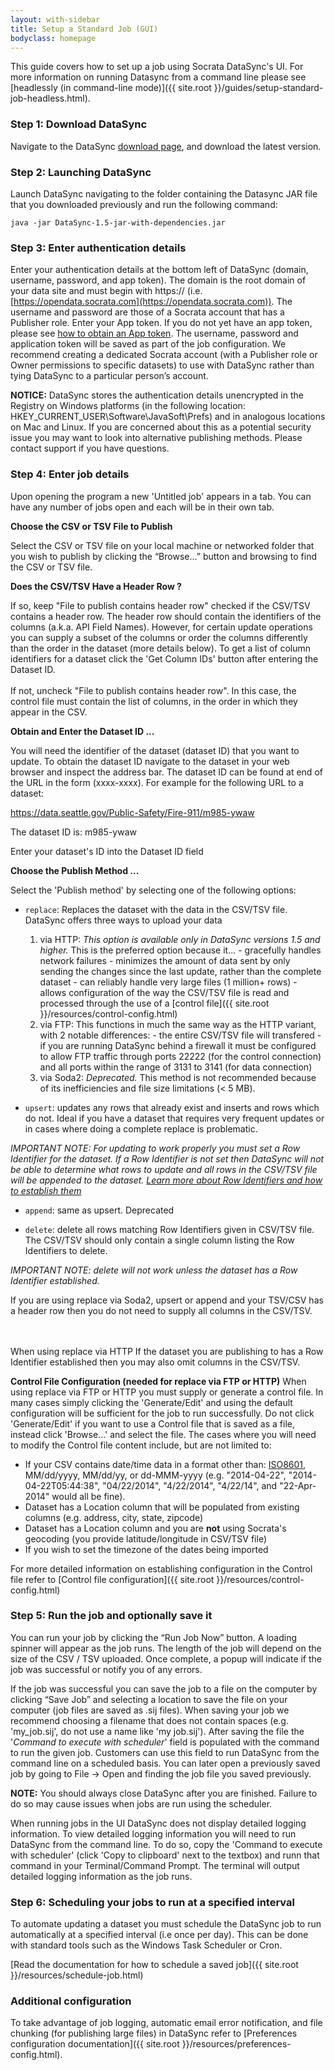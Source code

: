 ```yaml
---
layout: with-sidebar
title: Setup a Standard Job (GUI)
bodyclass: homepage
---
```


This guide covers how to set up a job using Socrata DataSync's UI. For more information on running Datasync from a command line please see [headlessly (in command-line mode)]({{ site.root }}/guides/setup-standard-job-headless.html).

### Step 1: Download DataSync
Navigate to the DataSync [download page]({{site.root}}/datasync/releases}}), and download the latest version. 

### Step 2: Launching DataSync
Launch DataSync navigating to the folder containing the Datasync JAR file that you downloaded previously and run the following command:

```
java -jar DataSync-1.5-jar-with-dependencies.jar
```

### Step 3: Enter authentication details
Enter your authentication details at the bottom left of DataSync (domain, username, password, and app token). The domain is the root domain of your data site and must begin with https:// (i.e. [https://opendata.socrata.com](https://opendata.socrata.com)). The username and password are those of a Socrata account that has a Publisher role. Enter your App token.  If you do not yet have an app token, please see [how to obtain an App token](http://dev.socrata.com/docs/app-tokens.html). The username, password and application token will be saved as part of the job configuration.  We recommend creating a dedicated Socrata account (with a Publisher role or Owner permissions to specific datasets) to use with DataSync rather than tying DataSync to a particular person’s account.

**NOTICE:** DataSync stores the authentication details unencrypted in the Registry on Windows platforms (in the following location: HKEY_CURRENT_USER\Software\JavaSoft\Prefs) and in analogous locations on Mac and Linux. If you are concerned about this as a potential security issue you may want to look into alternative publishing methods. Please contact support if you have questions.

### Step 4: Enter job details

Upon opening the program a new 'Untitled job' appears in a tab. You can have any number of jobs open and each will be in their own tab.

**Choose the CSV or TSV File to Publish**

Select the CSV or TSV file on your local machine or networked folder that you wish to publish by clicking the “Browse...” button and browsing to find the CSV or TSV file.

**Does the CSV/TSV Have a Header Row ?**

If so, keep "File to publish contains header row" checked if the CSV/TSV contains a header row. The header row should contain the identifiers of the columns (a.k.a. API Field Names). However, for certain update operations you can supply a subset of the columns or order the columns differently than the order in the dataset (more details below). To get a list of column identifiers for a dataset click the 'Get Column IDs' button after entering the Dataset ID.
<br><br>
If not, uncheck "File to publish contains header row". In this case, the control file must contain the list of columns, in the order in which they appear in the CSV.


**Obtain and Enter the Dataset ID ...**

You will need the identifier of the dataset (dataset ID) that you want to update. To obtain the dataset ID navigate to the dataset in your web browser and inspect the address bar. The dataset ID can be found at end of the URL in the form (xxxx-xxxx). For example for the following URL to a dataset:

https://data.seattle.gov/Public-Safety/Fire-911/m985-ywaw

The dataset ID is: m985-ywaw

Enter your dataset's ID into the Dataset ID field


**Choose the Publish Method ...**

Select the 'Publish method' by selecting one of the following options:

- `replace`: Replaces the dataset with the data in the CSV/TSV file.  DataSync offers three ways to upload your data
    1. via HTTP: *This option is available only in DataSync versions 1.5 and higher.*  This is the preferred option because it...
      - gracefully handles network failures
      - minimizes the amount of data sent by only sending the changes since the last update, rather than the complete dataset
      - can reliably handle very large files (1 million+ rows)
      - allows configuration of the way the CSV/TSV file is read and processed through the use of a [control file]({{ site.root }}/resources/control-config.html)
    2. via FTP: This functions in much the same way as the HTTP variant, with 2 notable differences:
      - the entire CSV/TSV file will transfered
      - if you are running DataSync behind a firewall it must be configured to allow FTP traffic through ports 22222 (for the control connection) and all ports within the range of 3131 to 3141 (for data connection)
    3. via Soda2: *Deprecated.*  This method is not recommended because of its inefficiencies and file size limitations (< 5 MB). 

- `upsert`: updates any rows that already exist and inserts and rows which do not. Ideal if you have a dataset that requires very frequent updates or in cases where doing a complete replace is problematic.

*IMPORTANT NOTE: For updating to work properly you must set a Row Identifier for the dataset. If a Row Identifier is not set then DataSync will not be able to determine what rows to update and all rows in the CSV/TSV file will be appended to the dataset. [Learn more about Row Identifiers and how to establish them](http://dev.socrata.com/docs/row-identifiers.html)*

- `append`: same as upsert.  Deprecated

- `delete`: delete all rows matching Row Identifiers given in CSV/TSV file. The CSV/TSV should only contain a single column listing the Row Identifiers to delete.

*IMPORTANT NOTE: delete will not work unless the dataset has a Row Identifier established.*

<div class="well">
If you are using replace via Soda2, upsert or append and your TSV/CSV has a header row then you do not need to supply all columns in the CSV/TSV.  

<!--
TODO: WHAT HAPPENS TO OMITTED COLUMNS (TEST THIS!!!)...is this different than DELTA IMPORTER 2??
-->
<br><br>
When using replace via HTTP If the dataset you are publishing to has a Row Identifier established then you may also omit columns in the CSV/TSV.
</div>

**Control File Configuration (needed for replace via FTP or HTTP)**
When using replace via FTP or HTTP you must supply or generate a control file. In many cases simply clicking the 'Generate/Edit' and using the default configuration will be sufficient for the job to run successfully. Do not click 'Generate/Edit' if you want to use a Control file that is saved as a file, instead click 'Browse...' and select the file. The cases where you will need to modify the Control file content include, but are not limited to:

* If your CSV contains date/time data in a format other than: [ISO8601](http://en.wikipedia.org/wiki/ISO_8601), MM/dd/yyyy, MM/dd/yy, or dd-MMM-yyyy (e.g. "2014-04-22", "2014-04-22T05:44:38", "04/22/2014", "4/22/2014", "4/22/14", and "22-Apr-2014" would all be fine).
* Dataset has a Location column that will be populated from existing columns (e.g. address, city, state, zipcode)
* Dataset has a Location column and you are <strong>not</strong> using Socrata's geocoding (you provide latitude/longitude in CSV/TSV file)
* If you wish to set the timezone of the dates being imported


For more detailed information on establishing configuration in the Control file refer to [Control file configuration]({{ site.root }}/resources/control-config.html)

### Step 5: Run the job and optionally save it
You can run your job by clicking the “Run Job Now” button. A loading spinner will appear as the job runs.  The length of the job will depend on the size of the CSV / TSV uploaded. Once complete, a popup will indicate if the job was successful or notify you of any errors. 

If the job was successful you can save the job to a file on the computer by clicking “Save Job” and selecting a location to save the file on your computer (job files are saved as .sij files). When saving your job we recommend choosing a filename that does not contain spaces (e.g. 'my_job.sij', do not use a name like 'my job.sij'). After saving the file the '*Command to execute with scheduler*' field is populated with the command to run the given job. Customers can use this field to run DataSync from the command line on a scheduled basis. You can later open a previously saved job by going to File -> Open and finding the job file you saved previously.

**NOTE:** You should always close DataSync after you are finished.  Failure to do so may cause issues when jobs are run using the scheduler.

<div class="well">
When running jobs in the UI DataSync does not display detailed logging information. To view detailed logging information you will need to run DataSync from the command line.  To do so, copy the 'Command to execute with scheduler' (click 'Copy to clipboard' next to the textbox) and runn that command in your Terminal/Command Prompt. The terminal will output detailed logging information as the job runs.
</div>

### Step 6: Scheduling your jobs to run at a specified interval
To automate updating a dataset you must schedule the DataSync job to run automatically at a specified interval (i.e once per day). This can be done with standard tools such as the Windows Task Scheduler or Cron.

[Read the documentation for how to schedule a saved job]({{ site.root }}/resources/schedule-job.html)

### Additional configuration

To take advantage of job logging, automatic email error notification, and file chunking (for publishing large files) in DataSync refer to [Preferences configuration documentation]({{ site.root }}/resources/preferences-config.html).
